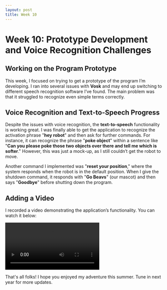 ```yaml
---
layout: post
title: Week 10
---
```


# Week 10: Prototype Development and Voice Recognition Challenges

## Working on the Program Prototype

This week, I focused on trying to get a prototype of the program I’m developing. I ran into several issues with **Vosk** and may end up switching to different speech recognition software I’ve found. The main problem was that it struggled to recognize even simple terms correctly.

## Voice Recognition and Text-to-Speech Progress

Despite the issues with voice recognition, the **text-to-speech** functionality is working great. I was finally able to get the application to recognize the activation phrase "**hey robot**" and then ask for further commands. For instance, it can recognize the phrase "**poke object**" within a sentence like "**Can you please poke those two objects over there and tell me which is softer**." However, this was just a mock-up, as I still couldn’t get the robot to move.

Another command I implemented was "**reset your position**," where the system responds when the robot is in the default position. When I give the shutdown command, it responds with "**Go Beavs**" (our mascot) and then says "**Goodbye**" before shutting down the program.

## Adding a Video

I recorded a video demonstrating the application’s functionality. You can watch it below:

<video controls>
  <source src="/files/my_video.mp4" type="video/mp4">
  Your browser does not support the video tag.
</video>

That's all folks! I hope you enjoyed my adventure this summer. Tune in next year for more updates.
